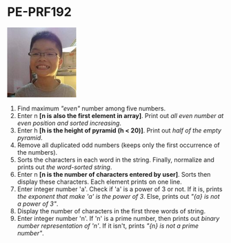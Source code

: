 # PE-PRF192
![](/images/avatar.jpg)
1. Find maximum *"even"* number among five numbers.
2. Enter n **[n is also the first element in array]**. Print out *all even number at even position and sorted increasing*.
3. Enter h **[h is the height of pyramid (h < 20)]**. Print out *half of the empty pyramid*.
4. Remove all duplicated odd numbers (keeps only the first occurrence of the numbers).
5. Sorts the characters in each word in the string. Finally, normalize and prints out *the word-sorted string*.
6. Enter n **[n is the number of characters entered by user]**. Sorts then display these characters. Each element prints on one line.
7. Enter integer number 'a'. Check if 'a' is a power of 3 or not. If it is, prints *the exponent that make 'a' is the power of 3*. Else, prints out *"{a} is not a power of 3"*.
8. Display the number of characters in the first three words of string.
9. Enter integer number 'n'. If 'n' is a prime number, then prints out *binary number representation of 'n'*. If it isn't, prints *"{n} is not a prime number"*.
